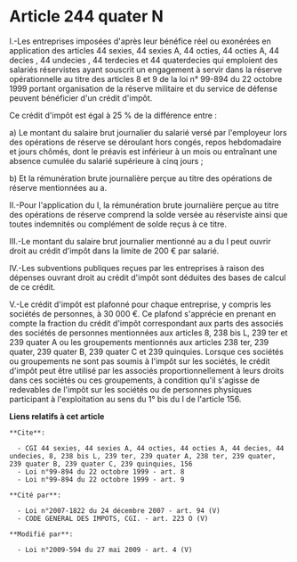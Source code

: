 # Article 244 quater N

I.-Les entreprises imposées d'après leur bénéfice réel ou exonérées en application des articles 44 sexies, 44 sexies A, 44
octies, 44 octies A, 44 decies , 44 undecies , 44 terdecies et 44 quaterdecies qui emploient des salariés réservistes ayant
souscrit un engagement à servir dans la réserve opérationnelle au titre des articles 8 et 9 de la loi n° 99-894 du 22 octobre
1999 portant organisation de la réserve militaire et du service de défense peuvent bénéficier d'un crédit d'impôt. 

Ce crédit d'impôt est égal à 25 % de la différence entre : 

a) Le montant du salaire brut journalier du salarié versé par l'employeur lors des opérations de réserve se déroulant hors
congés, repos hebdomadaire et jours chômés, dont le préavis est inférieur à un mois ou entraînant une absence cumulée du
salarié supérieure à cinq jours ; 

b) Et la rémunération brute journalière perçue au titre des opérations de réserve mentionnées au a. 

II.-Pour l'application du I, la rémunération brute journalière perçue au titre des opérations de réserve comprend la solde
versée au réserviste ainsi que toutes indemnités ou complément de solde reçus à ce titre. 

III.-Le montant du salaire brut journalier mentionné au a du I peut ouvrir droit au crédit d'impôt dans la limite de 200 €
par salarié. 

IV.-Les subventions publiques reçues par les entreprises à raison des dépenses ouvrant droit au crédit d'impôt sont déduites
des bases de calcul de ce crédit.

V.-Le crédit d'impôt est plafonné pour chaque entreprise, y compris les sociétés de personnes, à 30 000 €. Ce plafond
s'apprécie en prenant en compte la fraction du crédit d'impôt correspondant aux parts des associés des sociétés de personnes
mentionnées aux articles 8, 238 bis L, 239 ter et 239 quater A ou les groupements mentionnés aux articles 238 ter, 239
quater, 239 quater B, 239 quater C et 239 quinquies. Lorsque ces sociétés ou groupements ne sont pas soumis à l'impôt sur les
sociétés, le crédit d'impôt peut être utilisé par les associés proportionnellement à leurs droits dans ces sociétés ou ces
groupements, à condition qu'il s'agisse de redevables de l'impôt sur les sociétés ou de personnes physiques participant à
l'exploitation au sens du 1° bis du I de l'article 156.

**Liens relatifs à cet article**

	**Cite**:

	  - CGI 44 sexies, 44 sexies A, 44 octies, 44 octies A, 44 decies, 44 undecies, 8, 238 bis L, 239 ter, 239 quater A, 238 ter, 239 quater, 239 quater B, 239 quater C, 239 quinquies, 156
	  - Loi n°99-894 du 22 octobre 1999 - art. 8
	  - Loi n°99-894 du 22 octobre 1999 - art. 9

	**Cité par**:

	  - Loi n°2007-1822 du 24 décembre 2007 - art. 94 (V)
	  - CODE GENERAL DES IMPOTS, CGI. - art. 223 O (V)

	**Modifié par**:

	  - Loi n°2009-594 du 27 mai 2009 - art. 4 (V)
